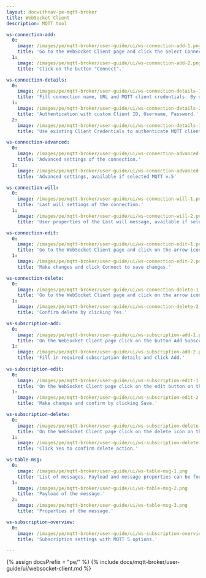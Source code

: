 ```yaml
---
layout: docwithnav-pe-mqtt-broker
title: WebSocket Client
description: MQTT tool

ws-connection-add:
  0:
    image: /images/pe/mqtt-broker/user-guide/ui/ws-connection-add-1.png
    title: 'Go to the WebSocket Client page and click the Select Connection, represented by the expand more icon.'
  1:
    image: /images/pe/mqtt-broker/user-guide/ui/ws-connection-add-2.png
    title: 'Click on the button "Connect".'

ws-connection-details:
  0:
    image: /images/pe/mqtt-broker/user-guide/ui/ws-connection-details-1.png
    title: 'Fill connection name, URL and MQTT client credentials. By default, the credentials are auto-generated.'
  1:
    image: /images/pe/mqtt-broker/user-guide/ui/ws-connection-details-2.png
    title: 'Authentication with custom Client ID, Username, Password.'
  2:
    image: /images/pe/mqtt-broker/user-guide/ui/ws-connection-details-3.png
    title: 'Use existing Client Credentials to authenticate MQTT client.'

ws-connection-advanced:
  0:
    image: /images/pe/mqtt-broker/user-guide/ui/ws-connection-advanced-1.png
    title: 'Advanced settings of the connection.'
  1:
    image: /images/pe/mqtt-broker/user-guide/ui/ws-connection-advanced-2.png
    title: 'Advanced settings, available if selected MQTT v.5'

ws-connection-will:
  0:
    image: /images/pe/mqtt-broker/user-guide/ui/ws-connection-will-1.png
    title: 'Last will settings of the connection.'
  1:
    image: /images/pe/mqtt-broker/user-guide/ui/ws-connection-will-2.png
    title: 'User properties of the Last will message, available if selected MQTT v.5'

ws-connection-edit:
  0:
    image: /images/pe/mqtt-broker/user-guide/ui/ws-connection-edit-1.png
    title: 'Go to the WebSocket Client page and click on the arrow icon to expand the list of connections.'
  1:
    image: /images/pe/mqtt-broker/user-guide/ui/ws-connection-edit-2.png
    title: 'Make changes and click Connect to save changes.'

ws-connection-delete:
  0:
    image: /images/pe/mqtt-broker/user-guide/ui/ws-connection-delete-1.png
    title: 'Go to the WebSocket Client page and click on the arrow icon to expand the list of connections, then click on the trash icon.'
  1:
    image: /images/pe/mqtt-broker/user-guide/ui/ws-connection-delete-2.png
    title: 'Confirm delete by clicking Yes.'

ws-subscription-add:
  0:
    image: /images/pe/mqtt-broker/user-guide/ui/ws-subscription-add-1.png
    title: 'On the WebSocket Client page click on the button Add Subscription.'
  1:
    image: /images/pe/mqtt-broker/user-guide/ui/ws-subscription-add-2.png
    title: 'Fill in required subscription details and click Add.'
    
ws-subscription-edit:
  0:
    image: /images/pe/mqtt-broker/user-guide/ui/ws-subscription-edit-1.png
    title: 'On the WebSocket Client page click on the edit button on the subscription row.'
  1:
    image: /images/pe/mqtt-broker/user-guide/ui/ws-subscription-edit-2.png
    title: 'Make changes and confirm by clicking Save.'

ws-subscription-delete:
  0:
    image: /images/pe/mqtt-broker/user-guide/ui/ws-subscription-delete-1.png
    title: 'On the WebSocket Client page click on the delete icon on the subscription row.'
  1:
    image: /images/pe/mqtt-broker/user-guide/ui/ws-subscription-delete-2.png
    title: 'Click Yes to confirm delete action.'

ws-table-msg:
  0:
    image: /images/pe/mqtt-broker/user-guide/ui/ws-table-msg-1.png
    title: 'List of messages. Payload and message properties can be found in the actions section.'
  1:
    image: /images/pe/mqtt-broker/user-guide/ui/ws-table-msg-2.png
    title: 'Payload of the message.'
  2:
    image: /images/pe/mqtt-broker/user-guide/ui/ws-table-msg-3.png
    title: 'Properties of the message.'

ws-subscription-overview:
  0:
    image: /images/pe/mqtt-broker/user-guide/ui/ws-subscription-overview-1.png
    title: 'Subscription settings with MQTT 5 options.'

---
```


{% assign docsPrefix = "pe/" %}
{% include docs/mqtt-broker/user-guide/ui/websocket-client.md %}
